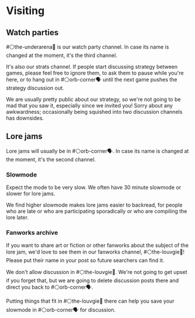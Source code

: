 # Visiting

## Watch parties

\#⚪the-underarena👀 is our watch party channel. In case its name is changed at the moment, it's the third channel.

It's also our strats channel. If people start discussing strategy between games, please feel free to ignore them, to ask them to pause while you're here, or to hang out in #⚪orb-corner🗣 until the next game pushes the strategy discussion out.

We are usually pretty public about our strategy, so we're not going to be mad that you saw it, especially since we invited you! Sorry about any awkwardness; occasionally being squished into two discussion channels has downsides.

## Lore jams

Lore jams will usually be in #⚪orb-corner🗣. In case its name is changed at the moment, it's the second channel.

### Slowmode

Expect the mode to be very slow. We often have 30 minute slowmode or slower for lore jams.

We find higher slowmode makes lore jams easier to backread, for people who are late or who are participating sporadically or who are compiling the lore later.

### Fanworks archive

If you want to share art or fiction or other fanworks about the subject of the lore jam, we'd love to see them in our fanworks channel, #⚪the-louvgie🎨! Please put their name in your post so future searchers can find it.

We don't allow discussion in #⚪the-louvgie🎨. We're not going to get upset if you forget that, but we are going to delete discussion posts there and direct you back to #⚪orb-corner🗣.

Putting things that fit in #⚪the-louvgie🎨 there can help you save your slowmode in #⚪orb-corner🗣 for discussion.
